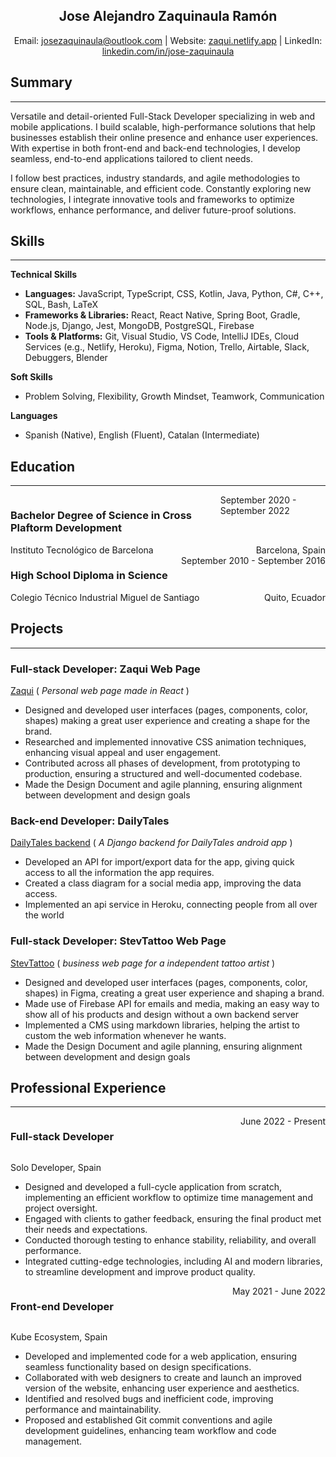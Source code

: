 <h2 style="text-align: center;"> Jose Alejandro Zaquinaula Ramón </h2>
<p style="text-align: center;">
    Email: <a href="mailto:josezaquinaula@outlook.com">josezaquinaula@outlook.com</a>
    | 
    Website: <a href="https://zaqui.netlify.app">zaqui.netlify.app</a>
    |
    LinkedIn: <a href="https://www.linkedin.com/in/jose-zaquinaula">linkedin.com/in/jose-zaquinaula</a>
</p>


## Summary
---
Versatile and detail-oriented Full-Stack Developer specializing in web and mobile applications. I build scalable, high-performance solutions that help businesses establish their online presence and enhance user experiences. With expertise in both front-end and back-end technologies, I develop seamless, end-to-end applications tailored to client needs.

I follow best practices, industry standards, and agile methodologies to ensure clean, maintainable, and efficient code. Constantly exploring new technologies, I integrate innovative tools and frameworks to optimize workflows, enhance performance, and deliver future-proof solutions.

## Skills
---
**Technical Skills**  
- **Languages:** JavaScript, TypeScript, CSS, Kotlin, Java, Python, C#, C++, SQL, Bash, LaTeX  
- **Frameworks & Libraries:** React, React Native, Spring Boot, Gradle, Node.js, Django, Jest, MongoDB, PostgreSQL, Firebase  
- **Tools & Platforms:** Git, Visual Studio, VS Code, IntelliJ IDEs, Cloud Services (e.g., Netlify, Heroku), Figma, Notion, Trello, Airtable, Slack, Debuggers, Blender  

**Soft Skills**  
- Problem Solving, Flexibility, Growth Mindset, Teamwork, Communication  

**Languages**  
- Spanish (Native), English (Fluent), Catalan (Intermediate)  


## Education
---
<div style="display: flex; justify-content: space-between;">
  <h3 style="font-weight: bold;">Bachelor Degree of Science in Cross Plaftorm Development</h3>
  <span>September 2020 - September 2022 </span>
</div>
<div style="display: flex; justify-content: space-between;">
  <span class="small_size">Instituto Tecnológico de Barcelona</span>
  <span class="small_size">Barcelona, Spain </span>
</div>

<div style="display: flex; justify-content: space-between;">
  <h3 style="font-weight: bold;">High School Diploma in Science</h3>
  <span>September 2010 - September 2016 </span>
</div>
<div style="display: flex; justify-content: space-between;">
  <span class="small_size">Colegio Técnico Industrial Miguel de Santiago</span>
  <span class="small_size">Quito, Ecuador </span>
</div>

## Projects
---


### Full-stack Developer: Zaqui Web Page

[Zaqui](https://zaqui.netlify.app/my_works) ( *Personal web page made in  React* )

- Designed and developed user interfaces (pages, components, color, shapes) making a great user experience and creating a shape for the brand.
- Researched and implemented innovative CSS animation techniques, enhancing visual appeal and user engagement.
- Contributed across all phases of development, from prototyping to production, ensuring a structured and well-documented codebase.
- Made the Design Document and agile planning, ensuring alignment between development and design goals

### Back-end Developer: DailyTales

[DailyTales backend](https://gitlab.com/JoseZaq/daily-tales) ( *A Django backend for DailyTales android app* )

- Developed an API for import/export data for the app, giving quick access to all the information the app requires.
- Created a class diagram for a social media app, improving the data access.
- Implemented an api service in Heroku, connecting people from all over the world

### Full-stack Developer: StevTattoo Web Page

[StevTattoo](https://stevtattoo.netlify.app/) ( *business web page for a independent tattoo artist* )

- Designed and developed user interfaces (pages, components, color, shapes) in Figma, creating a great user experience and shaping a brand.
- Made use of Firebase API for emails and media, making an easy way to show all of his products and design without a own backend server
- Implemented a CMS using markdown libraries, helping the artist to custom the web information whenever he wants. 
- Made the Design Document and agile planning, ensuring alignment between development and design goals

## Professional Experience
---

<div style="display: flex; justify-content: space-between;">
  <h3 style="font-weight: bold;">Full-stack Developer</h3>
  <span>June 2022 - Present</span>
</div>

<p class="small_size"> Solo Developer, Spain </p>

- Designed and developed a full-cycle application from scratch, implementing an efficient workflow to optimize time management and project oversight.
- Engaged with clients to gather feedback, ensuring the final product met their needs and expectations.
- Conducted thorough testing to enhance stability, reliability, and overall performance.
- Integrated cutting-edge technologies, including AI and modern libraries, to streamline development and improve product quality.

<div style="display: flex; justify-content: space-between;">
  <h3 style="font-weight: bold;">Front-end Developer</h3>
  <span>May 2021 - June 2022 </span>
</div>

<p class="small_size"> Kube Ecosystem, Spain </p>

- Developed and implemented code for a web application, ensuring seamless functionality based on design specifications.
- Collaborated with web designers to create and launch an improved version of the website, enhancing user experience and aesthetics.
- Identified and resolved bugs and inefficient code, improving performance and maintainability.
- Proposed and established Git commit conventions and agile development guidelines, enhancing team workflow and code management.


